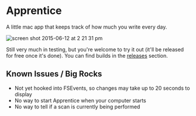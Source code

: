 # Apprentice

A little mac app that keeps track of how much you write every day. 

![screen shot 2015-06-12 at 2 21 31 pm](https://cloud.githubusercontent.com/assets/1354/8140234/7d5c4d82-110e-11e5-8317-2cbe3e988af2.png)

Still very much in testing, but you're welcome to try it out (it'll be released for free once it's done). You can find builds in the [releases](https://github.com/kneath/apprentice/releases) section.

## Known Issues / Big Rocks

* Not yet hooked into FSEvents, so changes may take up to 20 seconds to display
* No way to start Apprentice when your computer starts
* No way to tell if a scan is currently being performed
